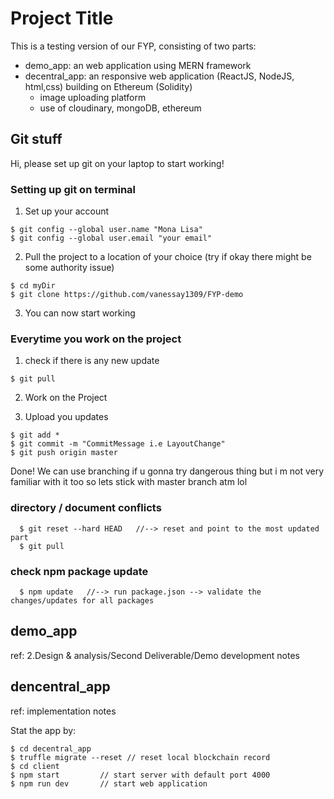 # Project Title
This is a testing version of our FYP, consisting of two parts:
- demo_app: an web application using MERN framework
- decentral_app: an responsive web application (ReactJS, NodeJS, html,css) building on Ethereum (Solidity)
    - image uploading platform
    - use of cloudinary, mongoDB, ethereum
## Git stuff
Hi, please set up git on your laptop to start working!

### Setting up git on terminal
1. Set up your account
```
$ git config --global user.name "Mona Lisa"
$ git config --global user.email "your email"
```

2. Pull the project to a location of your choice (try if okay there might be some authority issue)
```
$ cd myDir
$ git clone https://github.com/vanessay1309/FYP-demo
```
3. You can now start working


### Everytime you work on the project
1. check if there is any new update
```
$ git pull
```

2. Work on the Project

3. Upload you updates
```
$ git add *
$ git commit -m "CommitMessage i.e LayoutChange"
$ git push origin master
```

Done! We can use branching if u gonna try dangerous thing but i m not very familiar with it too so lets stick with master branch atm lol

### directory / document conflicts
```
  $ git reset --hard HEAD   //--> reset and point to the most updated part
  $ git pull
```
### check npm package update
```
  $ npm update   //--> run package.json --> validate the changes/updates for all packages
```
## demo_app
ref: 2.Design & analysis/Second Deliverable/Demo development notes


## dencentral_app
ref: implementation notes

Stat the app by:
```
$ cd decentral_app
$ truffle migrate --reset // reset local blockchain record 
$ cd client
$ npm start         // start server with default port 4000
$ npm run dev       // start web application
```
